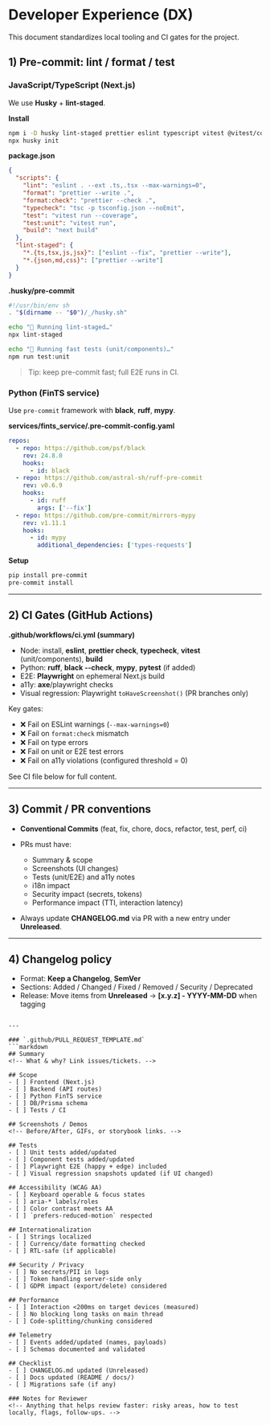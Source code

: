 # Developer Experience (DX)

This document standardizes local tooling and CI gates for the project.

## 1) Pre-commit: lint / format / test

### JavaScript/TypeScript (Next.js)

We use **Husky** + **lint-staged**.

**Install**

```bash
npm i -D husky lint-staged prettier eslint typescript vitest @vitest/coverage-v8
npx husky init
```

**package.json**

```json
{
  "scripts": {
    "lint": "eslint . --ext .ts,.tsx --max-warnings=0",
    "format": "prettier --write .",
    "format:check": "prettier --check .",
    "typecheck": "tsc -p tsconfig.json --noEmit",
    "test": "vitest run --coverage",
    "test:unit": "vitest run",
    "build": "next build"
  },
  "lint-staged": {
    "*.{ts,tsx,js,jsx}": ["eslint --fix", "prettier --write"],
    "*.{json,md,css}": ["prettier --write"]
  }
}
```

**.husky/pre-commit**

```bash
#!/usr/bin/env sh
. "$(dirname -- "$0")/_/husky.sh"

echo "🔎 Running lint-staged…"
npx lint-staged

echo "🧪 Running fast tests (unit/components)…"
npm run test:unit
```

> Tip: keep pre-commit fast; full E2E runs in CI.

### Python (FinTS service)

Use `pre-commit` framework with **black**, **ruff**, **mypy**.

**services/fints_service/.pre-commit-config.yaml**

```yaml
repos:
  - repo: https://github.com/psf/black
    rev: 24.8.0
    hooks:
      - id: black
  - repo: https://github.com/astral-sh/ruff-pre-commit
    rev: v0.6.9
    hooks:
      - id: ruff
        args: ['--fix']
  - repo: https://github.com/pre-commit/mirrors-mypy
    rev: v1.11.1
    hooks:
      - id: mypy
        additional_dependencies: ['types-requests']
```

**Setup**

```bash
pip install pre-commit
pre-commit install
```

---

## 2) CI Gates (GitHub Actions)

**.github/workflows/ci.yml (summary)**

- Node: install, **eslint**, **prettier check**, **typecheck**, **vitest** (unit/components), **build**
- Python: **ruff**, **black --check**, **mypy**, **pytest** (if added)
- E2E: **Playwright** on ephemeral Next.js build
- a11y: **axe**/playwright checks
- Visual regression: Playwright `toHaveScreenshot()` (PR branches only)

Key gates:

- ❌ Fail on ESLint warnings (`--max-warnings=0`)
- ❌ Fail on `format:check` mismatch
- ❌ Fail on type errors
- ❌ Fail on unit or E2E test errors
- ❌ Fail on a11y violations (configured threshold = 0)

See CI file below for full content.

---

## 3) Commit / PR conventions

- **Conventional Commits** (feat, fix, chore, docs, refactor, test, perf, ci)
- PRs must have:
  - Summary & scope
  - Screenshots (UI changes)
  - Tests (unit/E2E) and a11y notes
  - i18n impact
  - Security impact (secrets, tokens)
  - Performance impact (TTI, interaction latency)

- Always update **CHANGELOG.md** via PR with a new entry under **Unreleased**.

---

## 4) Changelog policy

- Format: **Keep a Changelog**, **SemVer**
- Sections: Added / Changed / Fixed / Removed / Security / Deprecated
- Release: Move items from **Unreleased** → **\[x.y.z] - YYYY-MM-DD** when tagging

````

---

### `.github/PULL_REQUEST_TEMPLATE.md`
```markdown
## Summary
<!-- What & why? Link issues/tickets. -->

## Scope
- [ ] Frontend (Next.js)
- [ ] Backend (API routes)
- [ ] Python FinTS service
- [ ] DB/Prisma schema
- [ ] Tests / CI

## Screenshots / Demos
<!-- Before/After, GIFs, or storybook links. -->

## Tests
- [ ] Unit tests added/updated
- [ ] Component tests added/updated
- [ ] Playwright E2E (happy + edge) included
- [ ] Visual regression snapshots updated (if UI changed)

## Accessibility (WCAG AA)
- [ ] Keyboard operable & focus states
- [ ] aria-* labels/roles
- [ ] Color contrast meets AA
- [ ] `prefers-reduced-motion` respected

## Internationalization
- [ ] Strings localized
- [ ] Currency/date formatting checked
- [ ] RTL-safe (if applicable)

## Security / Privacy
- [ ] No secrets/PII in logs
- [ ] Token handling server-side only
- [ ] GDPR impact (export/delete) considered

## Performance
- [ ] Interaction <200ms on target devices (measured)
- [ ] No blocking long tasks on main thread
- [ ] Code-splitting/chunking considered

## Telemetry
- [ ] Events added/updated (names, payloads)
- [ ] Schemas documented and validated

## Checklist
- [ ] CHANGELOG.md updated (Unreleased)
- [ ] Docs updated (README / docs/)
- [ ] Migrations safe (if any)

### Notes for Reviewer
<!-- Anything that helps review faster: risky areas, how to test locally, flags, follow-ups. -->
````
